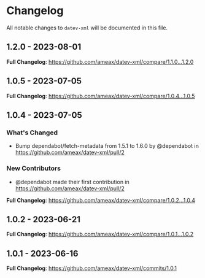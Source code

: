 # Changelog

All notable changes to `datev-xml` will be documented in this file.

## 1.2.0 - 2023-08-01

**Full Changelog**: https://github.com/ameax/datev-xml/compare/1.1.0...1.2.0

## 1.0.5 - 2023-07-05

**Full Changelog**: https://github.com/ameax/datev-xml/compare/1.0.4...1.0.5

## 1.0.4 - 2023-07-05

### What's Changed

- Bump dependabot/fetch-metadata from 1.5.1 to 1.6.0 by @dependabot in https://github.com/ameax/datev-xml/pull/2

### New Contributors

- @dependabot made their first contribution in https://github.com/ameax/datev-xml/pull/2

**Full Changelog**: https://github.com/ameax/datev-xml/compare/1.0.2...1.0.4

## 1.0.2 - 2023-06-21

**Full Changelog**: https://github.com/ameax/datev-xml/compare/1.0.1...1.0.2

## 1.0.1 - 2023-06-16

**Full Changelog**: https://github.com/ameax/datev-xml/commits/1.0.1

